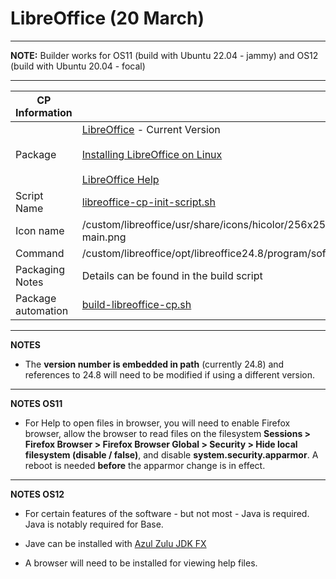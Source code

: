 # LibreOffice (20 March)

-----

**NOTE:** Builder works for OS11 (build with Ubuntu 22.04 - jammy) and OS12 (build with Ubuntu 20.04 - focal)

-----

|  CP Information |            |
|-----------------|------------|
| Package | [LibreOffice](https://www.libreoffice.org) - Current Version <br /><br /> [Installing LibreOffice on Linux](https://wiki.documentfoundation.org/Documentation/Install/Linux) <br /><br /> [LibreOffice Help](https://help.libreoffice.org)|
| Script Name | [libreoffice-cp-init-script.sh](build/libreoffice-cp-init-script.sh) |
| Icon name | /custom/libreoffice/usr/share/icons/hicolor/256x256/apps/libreoffice24.8-main.png |
| Command | /custom/libreoffice/opt/libreoffice24.8/program/soffice |
| Packaging Notes | Details can be found in the build script |
| Package automation | [build-libreoffice-cp.sh](build/build-libreoffice-cp.sh) |

-----

**NOTES**

- The **version number is embedded in path** (currently 24.8) and references to 24.8 will need to be modified if using a different version.

-----

**NOTES OS11**

- For Help to open files in browser, you will need to enable Firefox browser, allow the browser to read files on the filesystem **Sessions > Firefox Browser > Firefox Browser Global > Security > Hide local filesystem (disable / false)**, and disable **system.security.apparmor**. A reboot is needed **before** the apparmor change is in effect.

-----

**NOTES OS12**

- For certain features of the software - but not most - Java is required. Java is notably required for Base.

- Jave can be installed with [Azul Zulu JDK FX](https://github.com/IGEL-Community/IGEL-Custom-Partitions/tree/master/CP_Source/Apps/Azul_JDKFX)

- A browser will need to be installed for viewing help files.

